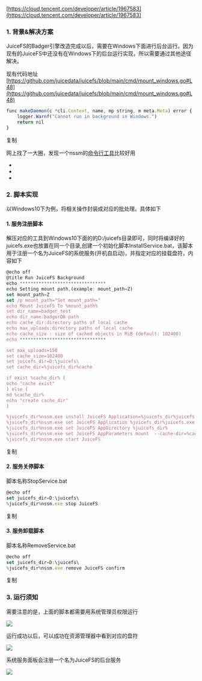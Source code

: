 [https://cloud.tencent.com/developer/article/1967583](https://cloud.tencent.com/developer/article/1967583)

### **1. 背景&解决方案**

JuiceFS的Badger引擎改造完成以后，需要在Windows下面进行后台运行。因为现有的JuiceFS中还没有在Windows下的后台运行实现，所以需要通过其他途径解决。

现有代码地址 [https://github.com/juicedata/juicefs/blob/main/cmd/mount_windows.go#L48](https://github.com/juicedata/juicefs/blob/main/cmd/mount_windows.go#L48)

```javascript
func makeDaemon(c *cli.Context, name, mp string, m meta.Meta) error {
    logger.Warnf("Cannot run in background in Windows.")
    return nil
}

```

复制

网上找了一大圈，发现一个nssm的[命令行工具](https://cloud.tencent.com/product/cli?from=10680)比较好用

- 

- 

- 

### **2. 脚本实现**

以Windows10下为例，将相关操作封装成对应的批处理。具体如下

#### **1. 服务注册脚本**

解压对应的工具到Windows10下面的的D:/juicefs目录即可，同时将编译好的juicefs.exe也放置在同一个目录,创建一个初始化脚本InstallService.bat，该脚本用于注册一个名为JuiceFS的系统服务(开机自启动)，并指定对应的挂载盘符，内容如下

```javascript
@echo off
@title Run JuiceFS Background
echo ********************************
echo Setting mount path,(example: mount_path=Z)
set mount_path=Z
set /p mount_path="Set mount_path="
echo Mount JuiceFS To %mount_path%
set dir_name=badger_test
echo dir_name:badgerDB path
echo cache_dir:directory paths of local cache
echo max_uploads:directory paths of local cache
echo cache_size : size of cached objects in MiB (default: 102400)
echo ********************************

set max_uploads=150
set cache_size=102400
set juicefs_dir=D:\juicefs\
set cache_dir=%juicefs_dir%cache

if exist %cache_dir% (
echo "cache exist"
) else (
md %cache_dir%
echo "create cache_dir"
)

%juicefs_dir%nssm.exe install JuiceFS Application=%juicefs_dir%juicefs.exe
%juicefs_dir%nssm.exe set JuiceFS Application %juicefs_dir%juicefs.exe
%juicefs_dir%nssm.exe set JuiceFS AppDirectory %juicefs_dir%
%juicefs_dir%nssm.exe set JuiceFS AppParameters mount  --cache-dir=%cache_dir% --cache-size=%cache_size% --max-uploads=%max_uploads% --no-usage-report --debug  badger://%dir_name%  %mount_path%:
%juicefs_dir%nssm.exe start JuiceFS

```

复制

#### **2. 服务关停脚本**

脚本名称StopService.bat

```javascript
@echo off
set juicefs_dir=D:\juicefs\
%juicefs_dir%nssm.exe stop JuiceFS

```

复制

#### **3. 服务卸载脚本**

脚本名称RemoveService.bat

```javascript
@echo off
set juicefs_dir=D:\juicefs\
%juicefs_dir%nssm.exe remove JuiceFS confirm

```

复制

### **3. 运行须知**

需要注意的是，上面的脚本都需要用系统管理员权限运行

![](https://gitee.com/hxc8/images6/raw/master/img/202407190003595.jpg)

运行成功以后，可以成功在资源管理器中看到对应的盘符

![](D:/download/youdaonote-pull-master/data/Technology/存储/juiceFS/images/WEBRESOURCEf556f7ce02692f32b9b480e37fef478fstickPicture.png)

系统服务面板会注册一个名为JuiceFS的后台服务

![](https://gitee.com/hxc8/images6/raw/master/img/202407190003874.jpg)